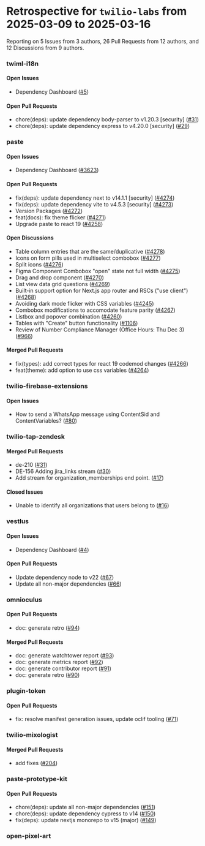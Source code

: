 # Retrospective for `twilio-labs` from 2025-03-09 to 2025-03-16

Reporting on 5 Issues from 3 authors, 26 Pull Requests from 12 authors, and 12 Discussions from 9 authors.


### twiml-i18n

#### Open Issues

- Dependency Dashboard ([#5](https://github.com/twilio-labs/twiml-i18n/issues/5))

#### Open Pull Requests

- chore(deps): update dependency body-parser to v1.20.3 [security] ([#31](https://github.com/twilio-labs/twiml-i18n/pull/31))
- chore(deps): update dependency express to v4.20.0 [security] ([#29](https://github.com/twilio-labs/twiml-i18n/pull/29))

### paste

#### Open Issues

- Dependency Dashboard ([#3623](https://github.com/twilio-labs/paste/issues/3623))

#### Open Pull Requests

- fix(deps): update dependency next to v14.1.1 [security] ([#4274](https://github.com/twilio-labs/paste/pull/4274))
- fix(deps): update dependency vite to v4.5.3 [security] ([#4273](https://github.com/twilio-labs/paste/pull/4273))
- Version Packages ([#4272](https://github.com/twilio-labs/paste/pull/4272))
- feat(docs): fix theme flicker ([#4271](https://github.com/twilio-labs/paste/pull/4271))
- Upgrade paste to react 19 ([#4258](https://github.com/twilio-labs/paste/pull/4258))

#### Open Discussions

- Table column entries that are the same/duplicative ([#4278](https://github.com/twilio-labs/paste/discussions/4278))
- Icons on form pills used in multiselect combobox ([#4277](https://github.com/twilio-labs/paste/discussions/4277))
- Split icons ([#4276](https://github.com/twilio-labs/paste/discussions/4276))
- Figma Component Combobox "open" state not full width ([#4275](https://github.com/twilio-labs/paste/discussions/4275))
- Drag and drop component ([#4270](https://github.com/twilio-labs/paste/discussions/4270))
- List view data grid questions ([#4269](https://github.com/twilio-labs/paste/discussions/4269))
- Built-in support option for Next.js app router and RSCs ("use client") ([#4268](https://github.com/twilio-labs/paste/discussions/4268))
- Avoiding dark mode flicker with CSS variables ([#4245](https://github.com/twilio-labs/paste/discussions/4245))
- Combobox modifications to accomodate feature parity ([#4267](https://github.com/twilio-labs/paste/discussions/4267))
- Listbox and popover combination ([#4260](https://github.com/twilio-labs/paste/discussions/4260))
- Tables with "Create" button functionality ([#1106](https://github.com/twilio-labs/paste/discussions/1106))
- Review of Number Compliance Manager (Office Hours: Thu Dec 3) ([#966](https://github.com/twilio-labs/paste/discussions/966))

#### Merged Pull Requests

- fix(types): add correct types for react 19 codemod changes ([#4266](https://github.com/twilio-labs/paste/pull/4266))
- feat(theme): add option to use css variables ([#4264](https://github.com/twilio-labs/paste/pull/4264))

### twilio-firebase-extensions

#### Open Issues

- How to send a WhatsApp message using ContentSid and ContentVariables? ([#80](https://github.com/twilio-labs/twilio-firebase-extensions/issues/80))

### twilio-tap-zendesk

#### Merged Pull Requests

- de-210 ([#31](https://github.com/twilio-labs/twilio-tap-zendesk/pull/31))
- DE-156 Adding jira_links stream ([#30](https://github.com/twilio-labs/twilio-tap-zendesk/pull/30))
- Add stream for organization_memberships end point. ([#17](https://github.com/twilio-labs/twilio-tap-zendesk/pull/17))

#### Closed Issues

- Unable to identify all organizations that users belong to ([#16](https://github.com/twilio-labs/twilio-tap-zendesk/issues/16))

### vestlus

#### Open Issues

- Dependency Dashboard ([#4](https://github.com/twilio-labs/vestlus/issues/4))

#### Open Pull Requests

- Update dependency node to v22 ([#67](https://github.com/twilio-labs/vestlus/pull/67))
- Update all non-major dependencies ([#66](https://github.com/twilio-labs/vestlus/pull/66))

### omnioculus

#### Open Pull Requests

- doc: generate retro ([#94](https://github.com/twilio-labs/omnioculus/pull/94))

#### Merged Pull Requests

- doc: generate watchtower report ([#93](https://github.com/twilio-labs/omnioculus/pull/93))
- doc: generate metrics report ([#92](https://github.com/twilio-labs/omnioculus/pull/92))
- doc: generate contributor report ([#91](https://github.com/twilio-labs/omnioculus/pull/91))
- doc: generate retro ([#90](https://github.com/twilio-labs/omnioculus/pull/90))

### plugin-token

#### Open Pull Requests

- fix: resolve manifest generation issues, update oclif tooling ([#71](https://github.com/twilio-labs/plugin-token/pull/71))

### twilio-mixologist

#### Merged Pull Requests

- add fixes ([#204](https://github.com/twilio-labs/twilio-mixologist/pull/204))

### paste-prototype-kit

#### Open Pull Requests

- chore(deps): update all non-major dependencies ([#151](https://github.com/twilio-labs/paste-prototype-kit/pull/151))
- chore(deps): update dependency cypress to v14 ([#150](https://github.com/twilio-labs/paste-prototype-kit/pull/150))
- fix(deps): update nextjs monorepo to v15 (major) ([#149](https://github.com/twilio-labs/paste-prototype-kit/pull/149))

### open-pixel-art